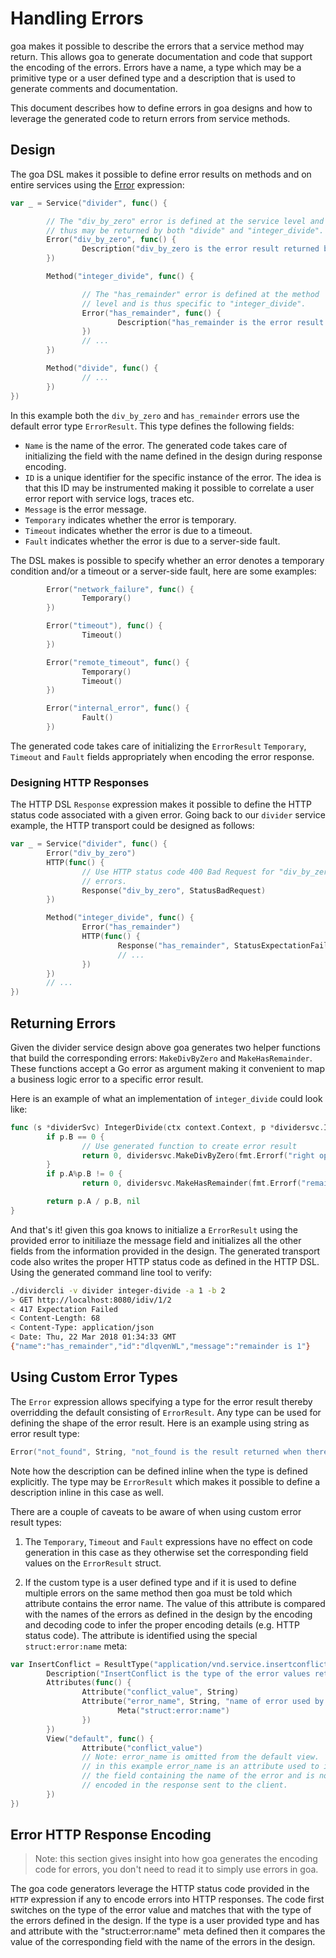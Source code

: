 # Handling Errors

goa makes it possible to describe the errors that a service method may return.
This allows goa to generate documentation and code that support the encoding of
the errors. Errors have a name, a type which may be a primitive type or a user
defined type and a description that is used to generate comments and
documentation.

This document describes how to define errors in goa designs and how to leverage
the generated code to return errors from service methods.

## Design

The goa DSL makes it possible to define error results on methods and on entire
services using the [Error](https://godoc.org/goa.design/goa/dsl#Error)
expression:

```go
var _ = Service("divider", func() {

        // The "div_by_zero" error is defined at the service level and
        // thus may be returned by both "divide" and "integer_divide".
        Error("div_by_zero", func() {
                Description("div_by_zero is the error result returned by the service methods when the right operand is 0.")
        })

        Method("integer_divide", func() {

                // The "has_remainder" error is defined at the method
                // level and is thus specific to "integer_divide".
                Error("has_remainder", func() {
                        Description("has_remainder is the error result returned when an integer division has a remainder.")
                })
                // ...
        })

        Method("divide", func() {
                // ...
        })
})
```

In this example both the `div_by_zero` and `has_remainder` errors use the
default error type `ErrorResult`. This type defines the following fields:

* `Name` is the name of the error. The generated code takes care of initializing
  the field with the name defined in the design during response encoding.
* `ID` is a unique identifier for the specific instance of the error. The idea
  is that this ID may be instrumented making it possible to correlate a user
  error report with service logs, traces etc.
* `Message` is the error message.
* `Temporary` indicates whether the error is temporary.
* `Timeout` indicates whether the error is due to a timeout.
* `Fault` indicates whether the error is due to a server-side fault.

The DSL makes is possible to specify whether an error denotes a temporary
condition and/or a timeout or a server-side fault, here are some examples:

```go
        Error("network_failure", func() {
                Temporary()
        })

        Error("timeout"), func() {
                Timeout()
        })

        Error("remote_timeout", func() {
                Temporary()
                Timeout()
        })

        Error("internal_error", func() {
                Fault()
        })
```

The generated code takes care of initializing the `ErrorResult` `Temporary`,
`Timeout` and `Fault` fields appropriately when encoding the error response.

### Designing HTTP Responses

The HTTP DSL `Response` expression makes it possible to define the HTTP status
code associated with a given error. Going back to our `divider` service example,
the HTTP transport could be designed as follows:

```go
var _ = Service("divider", func() {
        Error("div_by_zero")
        HTTP(func() {
                // Use HTTP status code 400 Bad Request for "div_by_zero"
                // errors.
                Response("div_by_zero", StatusBadRequest)
        })

        Method("integer_divide", func() {
                Error("has_remainder")
                HTTP(func() {
                        Response("has_remainder", StatusExpectationFailed)
                        // ...
                })
        })
        // ...
})
```

## Returning Errors

Given the divider service design above goa generates two helper functions that
build the corresponding errors: `MakeDivByZero` and `MakeHasRemainder`. These
functions accept a Go error as argument making it convenient to map a business
logic error to a specific error result.

Here is an example of what an implementation of `integer_divide` could look
like:

```go
func (s *dividerSvc) IntegerDivide(ctx context.Context, p *dividersvc.IntOperands) (int, error) {
        if p.B == 0 {
                // Use generated function to create error result
                return 0, dividersvc.MakeDivByZero(fmt.Errorf("right operand cannot be 0"))
        }
        if p.A%p.B != 0 {
                return 0, dividersvc.MakeHasRemainder(fmt.Errorf("remainder is %d", p.A%p.B))

        return p.A / p.B, nil
}
```

And that's it! given this goa knows to initialize a `ErrorResult` using the
provided error to initiliaze the message field and initializes all the other
fields from the information provided in the design. The generated transport code
also writes the proper HTTP status code as defined in the HTTP DSL. Using the
generated command line tool to verify:

```bash
./dividercli -v divider integer-divide -a 1 -b 2
> GET http://localhost:8080/idiv/1/2
< 417 Expectation Failed
< Content-Length: 68
< Content-Type: application/json
< Date: Thu, 22 Mar 2018 01:34:33 GMT
{"name":"has_remainder","id":"dlqvenWL","message":"remainder is 1"}
```

## Using Custom Error Types

The `Error` expression allows specifying a type for the error result thereby
overridding the default consisting of `ErrorResult`. Any type can be used for
defining the shape of the error result. Here is an example using string as error
result type:

```go
Error("not_found", String, "not_found is the result returned when there is no bottle with the given ID.")
```

Note how the description can be defined inline when the type is defined
explicitly. The type may be `ErrorResult` which makes it possible to define a
description inline in this case as well.

There are a couple of caveats to be aware of when using custom error result
types:

 1. The `Temporary`, `Timeout` and `Fault` expressions have no effect on code
    generation in this case as they otherwise set the corresponding field values
    on the `ErrorResult` struct.

 2. If the custom type is a user defined type and if it is used to define
    multiple errors on the same method then goa must be told which attribute
    contains the error name. The value of this attribute is compared with the
    names of the errors as defined in the design by the encoding and decoding
    code to infer the proper encoding details (e.g. HTTP status code). The
    attribute is identified using the special `struct:error:name` meta:

```go
var InsertConflict = ResultType("application/vnd.service.insertconflict", func() {
        Description("InsertConflict is the type of the error values returned when insertion fails because of a conflict")
        Attributes(func() {
                Attribute("conflict_value", String)
                Attribute("error_name", String, "name of error used by goa to encode response", func() {
                        Meta("struct:error:name")
                })
        })
        View("default", func() {
                Attribute("conflict_value")
                // Note: error_name is omitted from the default view.
                // in this example error_name is an attribute used to identify
                // the field containing the name of the error and is not
                // encoded in the response sent to the client.
        })
})
```

## Error HTTP Response Encoding

> Note: this section gives insight into how goa generates the encoding code for
> errors, you don't need to read it to simply use errors in goa.

The goa code generators leverage the HTTP status code provided in the `HTTP`
expression if any to encode errors into HTTP responses. The code first switches
on the type of the error value and matches that with the type of the errors
defined in the design. If the type is a user provided type and has and attribute
with the "struct:error:name" meta defined then it compares the value of the
corresponding field with the name of the errors in the design.

